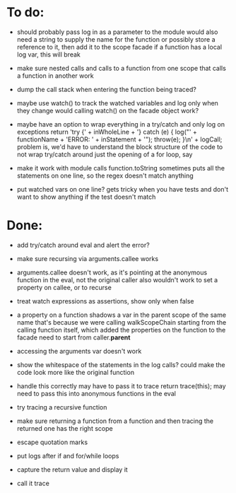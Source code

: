 # To do:

- should probably pass log in as a parameter to the module 
	would also need a string to supply the name for the function 
	or possibly store a reference to it, then add it to the scope facade
	if a function has a local log var, this will break

- make sure nested calls and calls to a function from one scope that
	calls a function in another work

- dump the call stack when entering the function being traced?

- maybe use watch() to track the watched variables and log only when
	they change
	would calling watch() on the facade object work?

- maybe have an option to wrap everything in a try/catch and only log
	on exceptions
	return 'try {' + inWholeLine + '} catch (e) { log("' + functionName + 
		'ERROR: ' + inStatement + '"); throw(e); }\n' + logCall;
	problem is, we'd have to understand the block structure of the code
	to not wrap try/catch around just the opening of a for loop, say

- make it work with module calls
	function.toString sometimes puts all the statements on one line, 
	so the regex doesn't match anything 

- put watched vars on one line? 
	gets tricky when you have tests and don't want to show anything
	if the test doesn't match 


# Done:

- add try/catch around eval and alert the error?

- make sure recursing via arguments.callee works 

- arguments.callee doesn't work, as it's pointing at the anonymous
	function in the eval, not the original caller
	also wouldn't work to set a property on callee, or to recurse

- treat watch expressions as assertions, show only when false

- a property on a function shadows a var in the parent scope of the same name
	that's because we were calling walkScopeChain starting from the 
		calling function itself, which added the properties on the 
		function to the facade
	need to start from caller.__parent__

- accessing the arguments var doesn't work

- show the whitespace of the statements in the log calls?
	could make the code look more like the original function

- handle this correctly
	may have to pass it to trace
	return trace(this);
	may need to pass this into anonymous functions in the eval

- try tracing a recursive function

- make sure returning a function from a function and then tracing the
	returned one has the right scope 

- escape quotation marks 

- put logs after if and for/while loops

- capture the return value and display it

- call it trace
